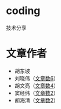 # coding
技术分享

# 文章作者
* 胡东坡
* 刘晓伟（[文章数6](consul/readme.md)）
* 胡文亮（[文章数4](mysql/readme.md)）
* 窦经纬（[文章数2](code-standard/readme.md)）
* 胡海清（[文章数2](https/https原理分析篇.md)）
